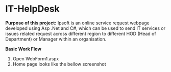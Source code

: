 # IT-HelpDesk
**Purpose of this project:**
Ipsoft is an online service request webpage developed using Asp .Net and C#, which can be used to send IT services or issues related request across different region to different HOD (Head of Department) or Manager within an organisation.    
  
**Basic Work Flow**
1. Open WebForm1.aspx  
2. Home page looks like the bellow screenshot  
